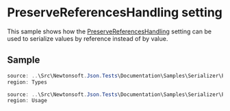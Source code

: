 ﻿# PreserveReferencesHandling setting

This sample shows how the [PreserveReferencesHandling](T:Newtonsoft.Json.PreserveReferencesHandling) setting can be used to serialize values by reference instead of by value.

## Sample

```csharp Types
source: ..\Src\Newtonsoft.Json.Tests\Documentation\Samples\Serializer\PreserveReferencesHandlingObject.cs
region: Types
```

```csharp Usage
source: ..\Src\Newtonsoft.Json.Tests\Documentation\Samples\Serializer\PreserveReferencesHandlingObject.cs
region: Usage
```
